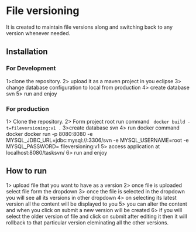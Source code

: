 # File versioning

It is created to maintain file versions along and switching back to any version whenever needed.

## Installation

### For Development
1>clone the repository.
2> upload it as a maven project in you eclipse
3> change database configuration to local from production
4> create database svn
5> run and enjoy

### For production
1> Clone the repository.
2> Form project root run command ``` docker build -t=fileversioning:v1 .```
3>create database svn
4> run docker command docker docker run -p 8080:8080 -e MYSQL_JDBC_URL=jdbc:mysql://<your ip here>:3306/svn -e MYSQL_USERNAME=root -e MYSQL_PASSWORD=  fileversioning:v1 
5> access application at localhost:8080/tasksvn/
6> run and enjoy

## How to run

1> upload file that you want to have as a version
2> once file is uploaded select file form the dropdown 
3> once the file is selected in the dropdown you will see all its versions in other dropdown
4> on selecting its latest version all the content will be displayed to you
5> you can alter the content and when you click on submit a new version will be created 
6> if you will select the older version of file and click on submit after editing it then it will 
   rollback to that particular version eleminating all the other versions.
